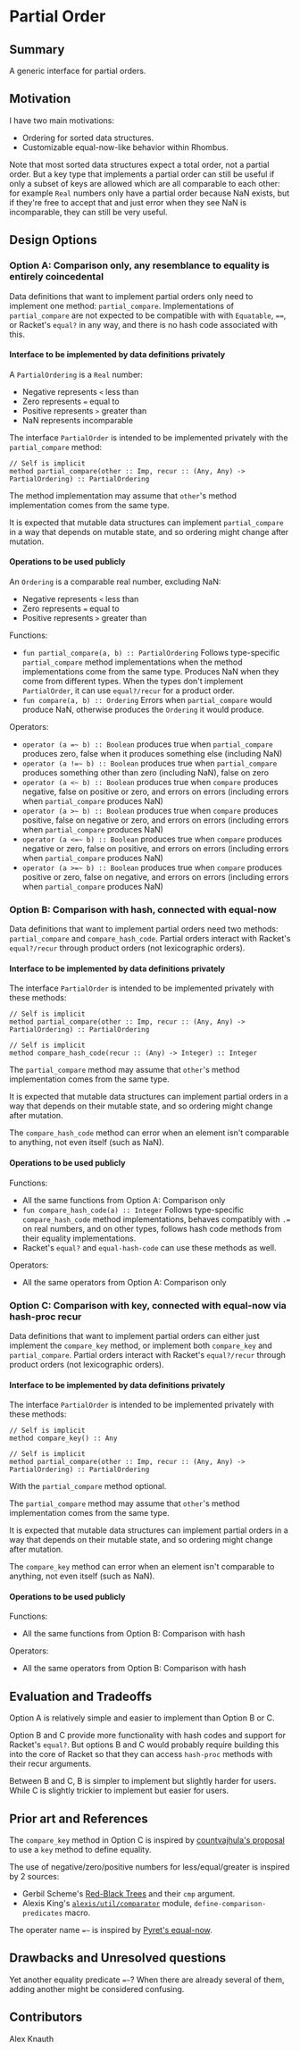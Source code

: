 Partial Order
==========================

Summary
-------

A generic interface for partial orders.

Motivation
----------

I have two main motivations:
 - Ordering for sorted data structures.
 - Customizable equal-now-like behavior within Rhombus.

Note that most sorted data structures expect a total order,
not a partial order.
But a key type that implements a partial order can still be
useful if only a subset of keys are allowed which are all
comparable to each other: for example `Real` numbers only
have a partial order because NaN exists, but if they're
free to accept that and just error when they see NaN is
incomparable, they can still be very useful.

Design Options
--------------

### Option A: Comparison only, any resemblance to equality is entirely coincedental

Data definitions that want to implement partial orders only
need to implement one method: `partial_compare`.
Implementations of `partial_compare` are not expected to be
compatible with with `Equatable`, `==`, or Racket's `equal?`
in any way, and there is no hash code associated with this.

#### Interface to be implemented by data definitions privately

A `PartialOrdering` is a `Real` number:
 - Negative represents `<` less than
 - Zero represents `=` equal to
 - Positive represents `>` greater than
 - NaN represents incomparable

The interface `PartialOrder` is intended to be implemented
privately with the `partial_compare` method:

```
// Self is implicit
method partial_compare(other :: Imp, recur :: (Any, Any) -> PartialOrdering) :: PartialOrdering
```

The method implementation may assume that `other`'s method
implementation comes from the same type.

It is expected that mutable data structures can implement
`partial_compare` in a way that depends on mutable state,
and so ordering might change after mutation.

#### Operations to be used publicly

An `Ordering` is a comparable real number, excluding NaN:
 - Negative represents `<` less than
 - Zero represents `=` equal to
 - Positive represents `>` greater than

Functions:
 * `fun partial_compare(a, b) :: PartialOrdering`
   Follows type-specific `partial_compare` method implementations
   when the method implementations come from the same type.
   Produces NaN when they come from different types.
   When the types don't implement `PartialOrder`, it can
   use `equal?/recur` for a product order.
 * `fun compare(a, b) :: Ordering`
   Errors when `partial_compare` would produce NaN,
   otherwise produces the `Ordering` it would produce.

Operators:
 * `operator (a =~ b) :: Boolean` produces true when `partial_compare` produces zero, false when it produces something else (including NaN)
 * `operator (a !=~ b) :: Boolean` produces true when `partial_compare` produces something other than zero (including NaN), false on zero
 * `operator (a <~ b) :: Boolean` produces true when `compare` produces negative, false on positive or zero, and errors on errors (including errors when `partial_compare` produces NaN)
 * `operator (a >~ b) :: Boolean` produces true when `compare` produces positive, false on negative or zero, and errors on errors (including errors when `partial_compare` produces NaN)
 * `operator (a <=~ b) :: Boolean` produces true when `compare` produces negative or zero, false on positive, and errors on errors (including errors when `partial_compare` produces NaN)
 * `operator (a >=~ b) :: Boolean` produces true when `compare` produces positive or zero, false on negative, and errors on errors (including errors when `partial_compare` produces NaN)

### Option B: Comparison with hash, connected with equal-now

Data definitions that want to implement partial orders need
two methods: `partial_compare` and `compare_hash_code`.
Partial orders interact with Racket's `equal?/recur`
through product orders (not lexicographic orders).

#### Interface to be implemented by data definitions privately

The interface `PartialOrder` is intended to be implemented
privately with these methods:

```
// Self is implicit
method partial_compare(other :: Imp, recur :: (Any, Any) -> PartialOrdering) :: PartialOrdering

// Self is implicit
method compare_hash_code(recur :: (Any) -> Integer) :: Integer
```

The `partial_compare` method may assume that `other`'s
method implementation comes from the same type.

It is expected that mutable data structures can implement
partial orders in a way that depends on their mutable state,
and so ordering might change after mutation.

The `compare_hash_code` method can error when an element
isn't comparable to anything, not even itself (such as NaN).

#### Operations to be used publicly

Functions:
 * All the same functions from Option A: Comparison only
 * `fun compare_hash_code(a) :: Integer`
   Follows type-specific `compare_hash_code` method
   implementations, behaves compatibly with `.=` on  real
   numbers, and on other types, follows hash code methods
   from their equality implementations.
 * Racket's `equal?` and `equal-hash-code` can use these
   methods as well.

Operators:
 * All the same operators from Option A: Comparison only

### Option C: Comparison with key, connected with equal-now via hash-proc recur

Data definitions that want to implement partial orders can
either just implement the `compare_key` method, or
implement both `compare_key` and `partial_compare`.
Partial orders interact with Racket's `equal?/recur`
through product orders (not lexicographic orders).

#### Interface to be implemented by data definitions privately

The interface `PartialOrder` is intended to be implemented
privately with these methods:

```
// Self is implicit
method compare_key() :: Any

// Self is implicit
method partial_compare(other :: Imp, recur :: (Any, Any) -> PartialOrdering) :: PartialOrdering
```

With the `partial_compare` method optional.

The `partial_compare` method may assume that `other`'s
method implementation comes from the same type.

It is expected that mutable data structures can implement
partial orders in a way that depends on their mutable state,
and so ordering might change after mutation.

The `compare_key` method can error when an element isn't
comparable to anything, not even itself (such as NaN).

#### Operations to be used publicly

Functions:
 * All the same functions from Option B: Comparison with hash

Operators:
 * All the same operators from Option B: Comparison with hash

Evaluation and Tradeoffs
------------------------

Option A is relatively simple and easier to implement than
Option B or C.

Option B and C provide more functionality with hash codes
and support for Racket's `equal?`.
But options B and C would probably require building this
into the core of Racket so that they can access `hash-proc`
methods with their recur arguments.

Between B and C, B is simpler to implement but slightly
harder for users.
While C is slightly trickier to implement but easier for
users.

Prior art and References
------------------------

The `compare_key` method in Option C is inspired by
[countvajhula's proposal](https://github.com/racket/rhombus-prototype/tree/master/design/equality)
to use a `key` method to define equality.

The use of negative/zero/positive numbers for less/equal/greater is inspired by 2 sources:
 * Gerbil Scheme's
   [Red-Black Trees](https://cons.io/reference/misc.html#red-black-trees)
   and their `cmp` argument.
 * Alexis King's
   [`alexis/util/comparator`](https://docs.racket-lang.org/alexis-util/Untyped_Utilities.html#%28part._.Comparison_.Predicate_.Generation%29)
   module, `define-comparison-predicates` macro.

The operater name `=~` is inspired by [Pyret's equal-now](https://www.pyret.org/docs/latest/equality.html).

Drawbacks and Unresolved questions
----------------------------------

Yet another equality predicate `=~`?
When there are already several of them, adding another
might be considered confusing.

Contributors
------------

Alex Knauth
